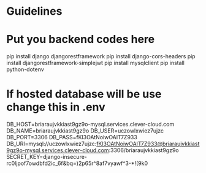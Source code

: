 # Guidelines

# Put you backend codes here
pip install django djangorestframework
pip install django-cors-headers
pip install djangorestframework-simplejwt
pip install mysqlclient
pip install python-dotenv

# If hosted database will be use change this in .env
DB_HOST=briaraujvkkiast9gz9o-mysql.services.clever-cloud.com
DB_NAME=briaraujvkkiast9gz9o
DB_USER=uczowlxwiez7ujzc
DB_PORT=3306
DB_PASS=fKl3OAtNoiwOAIT7Z933
DB_URI=mysql://uczowlxwiez7ujzc:fKl3OAtNoiwOAIT7Z933@briaraujvkkiast9gz9o-mysql.services.clever-cloud.com:3306/briaraujvkkiast9gz9o
SECRET_KEY=django-insecure-rc0ljpof7owdbfd2ic_6f&bq=)2p65r^8af7vyawf^3-*!(9k0
